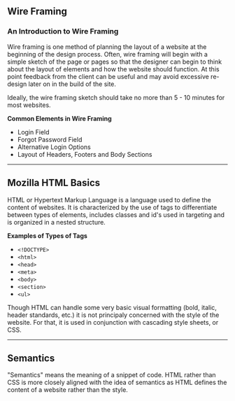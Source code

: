 ## Wire Framing

### An Introduction to Wire Framing

Wire framing is one method of planning the layout of a website at the beginning of the design process.  Often, wire framing will begin with a simple sketch of the page or pages so that the designer can begin to think about the layout of elements and how the website should function.  At this point feedback from the client can be useful and may avoid excessive re-design later on in the build of the site.

Ideally, the wire framing sketch should take no more than 5 - 10 minutes for most websites.

**Common Elements in Wire Framing**
- Login Field
- Forgot Password Field
- Alternative Login Options
- Layout of Headers, Footers and Body Sections

---

## Mozilla HTML Basics

HTML or Hypertext Markup Language is a language used to define the content of websites.  It is characterized by the use of tags to differentiate between types of elements, includes classes and id's used in targeting and is organized in a nested structure.

**Examples of Types of Tags**
- `<!DOCTYPE>`
- `<html>`
- `<head>`
- `<meta>`
- `<body>`
- `<section>`
- `<ul>`

Though HTML can handle some very basic visual formatting (bold, italic, header standards, etc.) it is not principaly concerned with the style of the website.  For that, it is used in conjunction with cascading style sheets, or CSS.

---

## Semantics

"Semantics" means the meaning of a snippet of code.  HTML rather than CSS is more closely aligned with the idea of semantics as HTML defines the content of a website rather than the style.

